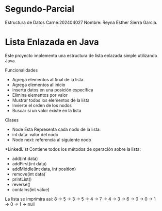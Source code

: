 # Segundo-Parcial
Estructura de Datos
Carné:202404027
Nombre: Reyna Esther Sierra Garcia.
# Lista Enlazada en Java

Este proyecto implementa una estructura de lista enlazada simple utilizando Java. 

Funcionalidades

* Agrega elementos al final de la lista
* Agrega elementos al inicio
* Inserta datos en una posición específica
* Elimina elementos por valor
* Mustrar todos los elementos de la lista
* Invierte el orden de los nodos
* Buscar si un valor existe en la lista

Clases

 * Node
Esta Representa cada nodo de la lista:
* int data: valor del nodo
* Node next: referencia al siguiente nodo

*LinkedList
Contiene todos los métodos de operación sobre la lista:
* add(int data)
* addFirst(int data)
* addMiddle(int data, int position)
* remove(int data)`
* printList()
* reverse()
* contains(int value)

La lista se imprimira asi:
8 -> 5 -> 3 -> 5 -> 4 -> 7 -> 4 -> 3 -> 6 -> 0 -> 0 -> 1 -> 0 -> 1 -> null


